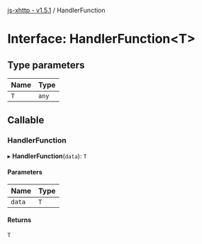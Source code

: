[js-xhttp - v1.5.1](../README.md) / HandlerFunction

# Interface: HandlerFunction<T\>

## Type parameters

| Name | Type |
| :------ | :------ |
| `T` | `any` |

## Callable

### HandlerFunction

▸ **HandlerFunction**(`data`): `T`

#### Parameters

| Name | Type |
| :------ | :------ |
| `data` | `T` |

#### Returns

`T`
